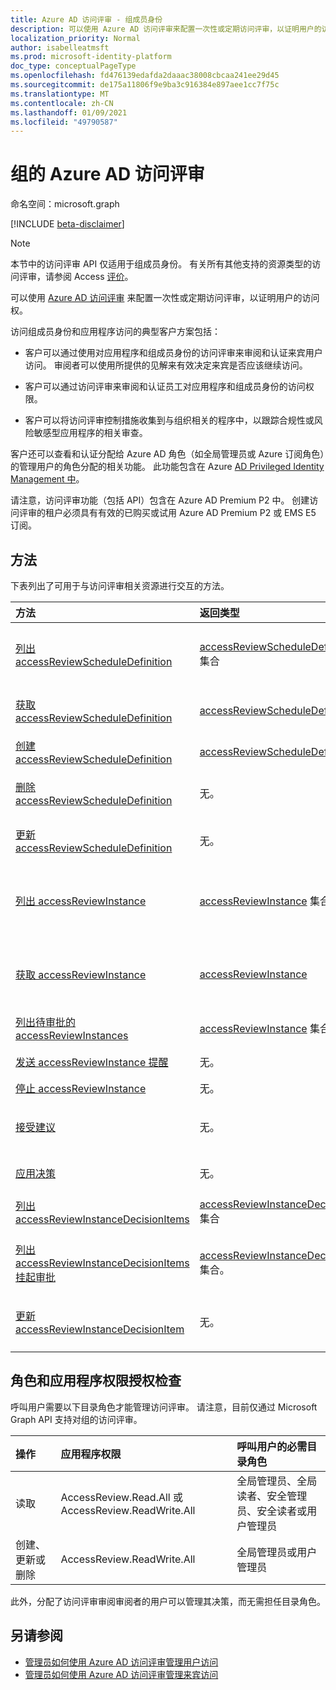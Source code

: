 ```yaml
---
title: Azure AD 访问评审 - 组成员身份
description: 可以使用 Azure AD 访问评审来配置一次性或定期访问评审，以证明用户的访问权。 本文档提供第 2 版 API。
localization_priority: Normal
author: isabelleatmsft
ms.prod: microsoft-identity-platform
doc_type: conceptualPageType
ms.openlocfilehash: fd476139edafda2daaac38008cbcaa241ee29d45
ms.sourcegitcommit: de175a11806f9e9ba3c916384e897aee1cc7f75c
ms.translationtype: MT
ms.contentlocale: zh-CN
ms.lasthandoff: 01/09/2021
ms.locfileid: "49790587"
---
```

# <a name="azure-ad-access-reviews-for-groups"></a>组的 Azure AD 访问评审

命名空间：microsoft.graph

[!INCLUDE [beta-disclaimer](../../includes/beta-disclaimer.md)]

>[!NOTE]
>本节中的访问评审 API 仅适用于组成员身份。 有关所有其他支持的资源类型的访问评审，请参阅 Access [评价](accessreviews-root.md)。


可以使用 [Azure AD 访问评审](/azure/active-directory/active-directory-azure-ad-controls-access-reviews-overview) 来配置一次性或定期访问评审，以证明用户的访问权。

访问组成员身份和应用程序访问的典型客户方案包括：

- 客户可以通过使用对应用程序和组成员身份的访问评审来审阅和认证来宾用户访问。 审阅者可以使用所提供的见解来有效决定来宾是否应该继续访问。

- 客户可以通过访问评审来审阅和认证员工对应用程序和组成员身份的访问权限。

- 客户可以将访问评审控制措施收集到与组织相关的程序中，以跟踪合规性或风险敏感型应用程序的相关审查。

客户还可以查看和认证分配给 Azure AD 角色（如全局管理员或 Azure 订阅角色）的管理用户的角色分配的相关功能。  此功能包含在 Azure [AD Privileged Identity Management 中](privilegedidentitymanagement-root.md)。

请注意，访问评审功能（包括 API）包含在 Azure AD Premium P2 中。  创建访问评审的租户必须具有有效的已购买或试用 Azure AD Premium P2 或 EMS E5 订阅。


## <a name="methods"></a>方法

下表列出了可用于与访问评审相关资源进行交互的方法。

| 方法           | 返回类型    |说明|
|:---------------|:--------|:----------|
|[列出 accessReviewScheduleDefinition](../api/accessreviewscheduledefinition-list.md) | [accessReviewScheduleDefinition](accessreviewscheduledefinition.md) 集合 | 列出每个 `accessReviewScheduleDefinition` 。 在一览 `accessReviewInstance` 中不包含关联的实例。 |
|[获取 accessReviewScheduleDefinition](../api/accessreviewscheduledefinition-get.md) | [accessReviewScheduleDefinition](accessreviewscheduledefinition.md) | 获取 `accessReviewScheduleDefinition` 具有指定 ID 的 an。 |
|[创建 accessReviewScheduleDefinition](../api/accessreviewscheduledefinition-create.md) | [accessReviewScheduleDefinition](accessreviewscheduledefinition.md) | 新建 `accessReviewScheduleDefinition`。 |
|[删除 accessReviewScheduleDefinition](../api/accessreviewscheduledefinition-delete.md) | 无。 | 删除 `accessReviewScheduleDefinition` 具有指定 ID 的 id。 |
|[更新 accessReviewScheduleDefinition](../api/accessreviewscheduledefinition-update.md) | 无。 | 更新具有指定 `accessReviewScheduleDefinition` ID 的属性。 |
|[列出 accessReviewInstance](../api/accessreviewinstance-list.md) | [accessReviewInstance](accessreviewinstance.md) 集合 | 列出 `accessReviewInstance` 每个特定 `accessReviewScheduleDefinition` 。 在一览 `accessReviewInstanceDecisionItem` 中不包含关联的内容。 |
|[获取 accessReviewInstance](../api/accessreviewinstance-get.md) | [accessReviewInstance](accessreviewinstance.md) | 返回 `accessReviewInstance` 一 `accessReviewScheduleDefinition` 个 。 对象中不包括关联的 `accessReviewInstanceDecisionItem` s。 |
|[列出待审批的 accessReviewInstances](../api/accessreviewinstance-pendingaccessreviewinstances.md) | [accessReviewInstance](accessreviewinstance.md) 集合。 | 获取 `accessReviewInstance` 分配给呼叫用户的所有权限。 |
|[发送 accessReviewInstance 提醒](../api/accessreviewinstance-sendreminder.md) | 无。 | 向审阅者发送提醒 `accessReviewInstance` 。 |
|[停止 accessReviewInstance](../api/accessreviewinstance-stop.md) | 无。 | 手动停止 `accessReviewInstance` 。 |
|[接受建议](../api/accessreviewinstance-acceptrecommendations.md) | 无。 | 允许呼叫用户接受针对他们作为特定审阅者的每个 NotReviewed `accessReviewInstanceDecisionItem` 的决策建议 `accessReviewInstance` 。 |
|[应用决策](../api/accessreviewinstance-applydecisions.md) | 无。 | 手动对一个应用决策 `accessReviewInstance` 。 |
|[列出 accessReviewInstanceDecisionItems](../api/accessreviewinstancedecisionitem-list.md) | [accessReviewInstanceDecisionItem](accessreviewinstancedecisionitem.md) 集合 | 列出 `accessReviewInstanceDecisionItem` 每个特定 `accessReviewInstance` 。 |
|[列出 accessReviewInstanceDecisionItems 挂起审批](../api/accessreviewinstancedecisionitem-listpendingapproval.md) | [accessReviewInstanceDecisionItem](accessreviewinstancedecisionitem.md) 集合。 | 获取 `accessReviewInstanceDecisionItems` 分配给特定呼叫用户的所有内容 `accessReviewInstance` 。 |
|[更新 accessReviewInstanceDecisionItem](../api/accessreviewinstancedecisionitem-update.md) | 无。 | 对于为呼叫用户分配审阅者的任何用户，呼叫用户可以通过修补决策对象 `accessReviewInstanceDecisionItems` 来记录决策。 |

## <a name="role-and-application-permission-authorization-checks"></a>角色和应用程序权限授权检查

呼叫用户需要以下目录角色才能管理访问评审。 请注意，目前仅通过 Microsoft Graph API 支持对组的访问评审。

| 操作 | 应用程序权限 | 呼叫用户的必需目录角色 |
|:------------------|:------------|:--------------------------------------------|
| 读取 | AccessReview.Read.All 或 AccessReview.ReadWrite.All | 全局管理员、全局读者、安全管理员、安全读者或用户管理员 |
| 创建、更新或删除 | AccessReview.ReadWrite.All | 全局管理员或用户管理员 |

此外，分配了访问评审审阅审阅者的用户可以管理其决策，而无需担任目录角色。

## <a name="see-also"></a>另请参阅

- [管理员如何使用 Azure AD 访问评审管理用户访问](/azure/active-directory/active-directory-azure-ad-controls-manage-user-access-with-access-reviews)
- [管理员如何使用 Azure AD 访问评审管理来宾访问](/azure/active-directory/active-directory-azure-ad-controls-manage-guest-access-with-access-reviews)


<!--
{
  "type": "#page.annotation",
  "description": "Service root",
  "keywords": "",
  "section": "documentation",
  "tocPath": "",
  "suppressions": []
}
-->


